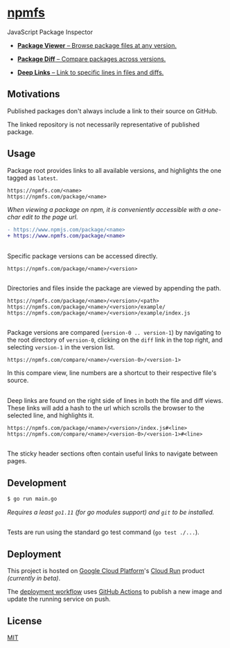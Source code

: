 <!--

todo
    code documentation
    write more tests
    put behind cdn
    track popularity
    registry picker

The linked repository can have entirely different contents (This discrepancy is often for good reason, like removing unnecessary files or publishing bundled, transpiled, or minified files).

-->

<!-- REMEMBER TO MIRROR CONTENT CHANGES ON HOMEPAGE -->

# [npmfs](https://npmfs.com)

JavaScript Package Inspector

- [**Package Viewer** – Browse package files at any version.](https://npmfs.com/package/express/4.17.1/)

- [**Package Diff** – Compare packages across versions.](https://npmfs.com/compare/express/4.17.0/4.17.1/)

- [**Deep Links** – Link to specific lines in files and diffs.](https://npmfs.com/package/express/4.17.1/Readme.md#L16)

## Motivations

Published packages don't always include a link to their source on GitHub.

The linked repository is not necessarily representative of published package.

## Usage

Package root provides links to all available versions, and highlights the one tagged as `latest`.

```
https://npmfs.com/<name>
https://npmfs.com/package/<name>
```

_When viewing a package on npm, it is conveniently accessible with a one-char edit to the page url._

```diff
- https://www.npmjs.com/package/<name>
+ https://www.npmfs.com/package/<name>
```

##

Specific package versions can be accessed directly.

```
https://npmfs.com/package/<name>/<version>
```

##

Directories and files inside the package are viewed by appending the path.

```
https://npmfs.com/package/<name>/<version>/<path>
https://npmfs.com/package/<name>/<version>/example/
https://npmfs.com/package/<name>/<version>/example/index.js
```

##

Package versions are compared (`version-0 .. version-1`) by navigating to the root directory of `version-0`, clicking on the `diff` link in the top right, and selecting `version-1` in the version list.

```
https://npmfs.com/compare/<name>/<version-0>/<version-1>
```

In this compare view, line numbers are a shortcut to their respective file's source.

##

Deep links are found on the right side of lines in both the file and diff views. These links will add a hash to the url which scrolls the browser to the selected line, and highlights it.

```
https://npmfs.com/package/<name>/<version>/index.js#<line>
https://npmfs.com/compare/<name>/<version-0>/<version-1>#<line>
```

##

The sticky header sections often contain useful links to navigate between pages.

## Development

```bash
$ go run main.go
```

_Requires a least `go1.11` (for go modules support) and `git` to be installed._

##

Tests are run using the standard go test command (`go test ./...`).

## Deployment

This project is hosted on [Google Cloud Platform](https://cloud.google.com/)'s [Cloud Run](https://cloud.google.com/run/) product _(currently in beta)_.

The [deployment workflow](./.github/main.workflow) uses [GitHub Actions](https://developer.github.com/actions/) to publish a new image and update the running service on push.

## License

[MIT](./LICENSE)
